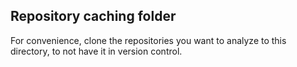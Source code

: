 ## Repository caching folder

For convenience, clone the repositories you want to analyze to this directory, to not have it in version control.
